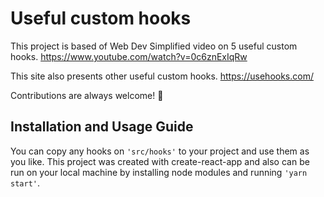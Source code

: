 # Useful custom hooks

This project is based of Web Dev Simplified video on 5 useful custom hooks.
https://www.youtube.com/watch?v=0c6znExIqRw

This site also presents other useful custom hooks.
https://usehooks.com/

Contributions are always welcome! 🌟

## Installation and Usage Guide

You can copy any hooks on `'src/hooks'` to your project and use them as you like.
This project was created with create-react-app and also can be run on your local machine by installing node modules and running `'yarn start'`.
